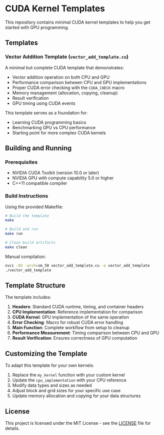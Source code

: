 # CUDA Kernel Templates

This repository contains minimal CUDA kernel templates to help you get started with GPU programming.

## Templates

### Vector Addition Template (`vector_add_template.cu`)

A minimal but complete CUDA template that demonstrates:
- Vector addition operation on both CPU and GPU
- Performance comparison between CPU and GPU implementations
- Proper CUDA error checking with the `CUDA_CHECK` macro
- Memory management (allocation, copying, cleanup)
- Result verification
- GPU timing using CUDA events

This template serves as a foundation for:
- Learning CUDA programming basics
- Benchmarking GPU vs CPU performance
- Starting point for more complex CUDA kernels

## Building and Running

### Prerequisites
- NVIDIA CUDA Toolkit (version 10.0 or later)
- NVIDIA GPU with compute capability 5.0 or higher
- C++11 compatible compiler

### Build Instructions

Using the provided Makefile:
```bash
# Build the template
make

# Build and run
make run

# Clean build artifacts
make clean
```

Manual compilation:
```bash
nvcc -O2 -arch=sm_50 vector_add_template.cu -o vector_add_template
./vector_add_template
```

## Template Structure

The template includes:
1. **Headers**: Standard CUDA runtime, timing, and container headers
2. **CPU Implementation**: Reference implementation for comparison
3. **CUDA Kernel**: GPU implementation of the same operation
4. **Error Checking**: Macro for robust CUDA error handling
5. **Main Function**: Complete workflow from setup to cleanup
6. **Performance Measurement**: Timing comparison between CPU and GPU
7. **Result Verification**: Ensures correctness of GPU computation

## Customizing the Template

To adapt this template for your own kernels:
1. Replace the `my_kernel` function with your custom kernel
2. Update the `cpu_implementation` with your CPU reference
3. Modify data types and sizes as needed
4. Adjust block and grid sizes for your specific use case
5. Update memory allocation and copying for your data structures

## License

This project is licensed under the MIT License - see the [LICENSE](LICENSE) file for details.